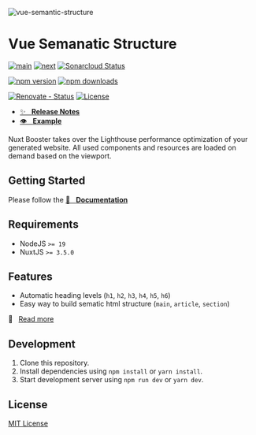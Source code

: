 ![vue-semantic-structure][logo]

# Vue Semanatic Structure

[![main][github-workflow-main-src]][github-workflow-main-href]
[![next][github-workflow-next-src]][github-workflow-next-href]
[![Sonarcloud Status][sonarcloud-src]][sonarcloud-href]

[![npm version][npm-version-latest-src]][npm-version-latest-href]
[![npm downloads][npm-downloads-src]][npm-downloads-href]

[![Renovate - Status][renovate-status-src]][renovate-status-href]
[![License][license-src]][license-href]

- [✨ &nbsp;&nbsp;**Release Notes**](./CHANGELOG.md)
- [👁 &nbsp;&nbsp;**Example**](https://basics.github.io/vue-sematic-release/example)

Nuxt Booster takes over the Lighthouse performance optimization of your generated website.
All used components and resources are loaded on demand based on the viewport.

## Getting Started

Please follow the [📖 &nbsp;&nbsp;**Documentation**](https://basics.github.io/vue-sematic-release/)

## Requirements

- NodeJS `>= 19`
- NuxtJS `>= 3.5.0`

## Features

- Automatic heading levels (`h1`, `h2`, `h3`, `h4`, `h5`, `h6`)
- Easy way to build sematic html structure (`main`, `article`, `section`)

📖 &nbsp;&nbsp;[Read more](https://basics.github.io/vue-sematic-release/)

## Development

1. Clone this repository.
2. Install dependencies using `npm install` or `yarn install`.
3. Start development server using `npm run dev` or `yarn dev`.

## License

[MIT License](./LICENSE)

<!-- Badges -->

[logo]: https://repository-images.githubusercontent.com/265295866/5cf41209-5402-4479-a5f6-29c6b1c0d7ce "vue-sematic-release"

[renovate-status-src]: <https://img.shields.io/badge/renovate-enabled-brightgreen>
[renovate-status-href]: <https://renovate.whitesourcesoftware.com/>

[github-workflow-main-src]: <https://github.com/basics/vue-sematic-release/workflows/Main/badge.svg?branch=main>
[github-workflow-main-href]: <https://github.com/basics/vue-sematic-release/actions?query=workflow%3AMain>
[github-workflow-next-src]: <https://github.com/basics/vue-sematic-release/workflows/Next/badge.svg?branch=next>
[github-workflow-next-href]: <https://github.com/basics/vue-sematic-release/actions?query=workflow%3ANext>

[sonarcloud-src]: <https://sonarcloud.io/api/project_badges/measure?project=basics_vue-sematic-release&metric=alert_status>
[sonarcloud-href]: <https://sonarcloud.io/dashboard?id=basics_vue-sematic-release>

[license-src]: https://img.shields.io/npm/l/vue-sematic-release.svg?style=flat-square
[license-href]: https://npmjs.com/package/vue-sematic-release

[npm-version-latest-src]: https://img.shields.io/npm/v/vue-sematic-release/latest.svg?
[npm-version-latest-href]: https://npmjs.com/package/vue-sematic-release/v/latest

[npm-downloads-src]: https://img.shields.io/npm/dt/vue-sematic-release.svg?style=flat-square
[npm-downloads-href]: https://npmjs.com/package/vue-sematic-release
